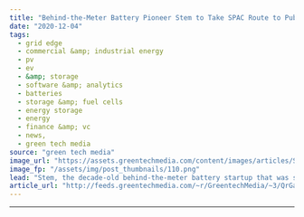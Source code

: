 ```yaml
---
title: "Behind-the-Meter Battery Pioneer Stem to Take SPAC Route to Public Markets"
date: "2020-12-04"
tags: 
  - grid edge
  - commercial &amp; industrial energy
  - pv
  - ev
  - &amp; storage
  - software &amp; analytics
  - batteries
  - storage &amp; fuel cells
  - energy storage
  - energy
  - finance &amp; vc
  - news,
  - green tech media
source: "green tech media"
image_url: "https://assets.greentechmedia.com/content/images/articles/Stem_battery_enclosure_XL.jpg"
image_fp: "/assets/img/post_thumbnails/110.png"
lead: "Stem, the decade-old behind-the-meter battery startup that was seeking a buyer earlier this year to bolster its growth ambitions, is now launching a plan to go public via a special purpose acquisition corporation (SPAC) reverse merger. Friday’s annou ..."
article_url: "http://feeds.greentechmedia.com/~r/GreentechMedia/~3/QrGa3UU48F0/behind-the-meter-battery-pioneer-stem-to-take-spac-route-to-public-markets"
---
```


---
